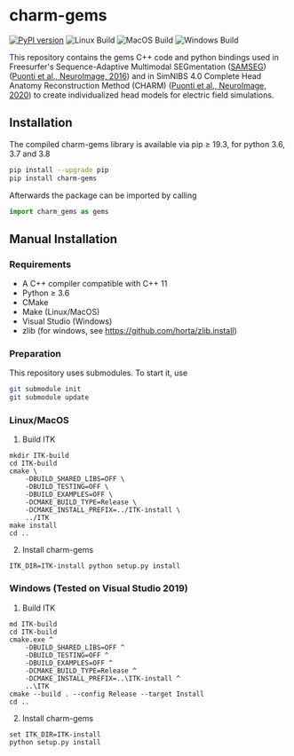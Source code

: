 # charm-gems

[![PyPI version](https://badge.fury.io/py/charm-gems.svg)](https://badge.fury.io/py/charm-gems) ![Linux Build](https://github.com/simnibs/charm-gems/workflows/Linux%20Build/badge.svg)  ![MacOS Build](https://github.com/simnibs/charm-gems/workflows/MacOS%20Build/badge.svg) ![Windows Build](https://github.com/simnibs/charm-gems/workflows/Windows%20Build/badge.svg)

This repository contains the gems C++ code and python bindings used in Freesurfer's Sequence-Adaptive Multimodal SEGmentation ([SAMSEG](https://github.com/freesurfer/freesurfer/tree/dev/python/freesurfer/samseg)) ([Puonti et al., NeuroImage, 2016](https://www.sciencedirect.com/science/article/pii/S1053811916304724)) and in SimNIBS 4.0 Complete Head Anatomy Reconstruction Method (CHARM) ([Puonti et al., NeuroImage, 2020](https://www.sciencedirect.com/science/article/pii/S1053811920305309)) to create individualized head models for electric field simulations.
## Installation

The compiled charm-gems library is available via pip ≥ 19.3, for python 3.6, 3.7 and 3.8


```bash
pip install --upgrade pip
pip install charm-gems
```
Afterwards the package can be imported by calling

```python
import charm_gems as gems
```

## Manual Installation


### Requirements
* A C++ compiler compatible with C++ 11
* Python ≥ 3.6
* CMake
* Make (Linux/MacOS)
* Visual Studio (Windows)
* zlib (for windows, see https://github.com/horta/zlib.install)

### Preparation
This repository uses submodules. To start it, use

```bash
git submodule init
git submodule update
```

### Linux/MacOS
1. Build ITK
```
mkdir ITK-build
cd ITK-build
cmake \
    -DBUILD_SHARED_LIBS=OFF \
    -DBUILD_TESTING=OFF \
    -DBUILD_EXAMPLES=OFF \
    -DCMAKE_BUILD_TYPE=Release \
    -DCMAKE_INSTALL_PREFIX=../ITK-install \
    ../ITK
make install
cd ..
```

2. Install charm-gems
```
ITK_DIR=ITK-install python setup.py install
```
### Windows (Tested on Visual Studio 2019)
1. Build ITK
```
md ITK-build
cd ITK-build
cmake.exe ^
    -DBUILD_SHARED_LIBS=OFF ^
    -DBUILD_TESTING=OFF ^
    -DBUILD_EXAMPLES=OFF ^
    -DCMAKE_BUILD_TYPE=Release ^
    -DCMAKE_INSTALL_PREFIX=..\ITK-install ^
    ..\ITK
cmake --build . --config Release --target Install
cd ..
```

2. Install charm-gems
```
set ITK_DIR=ITK-install
python setup.py install
``` 
